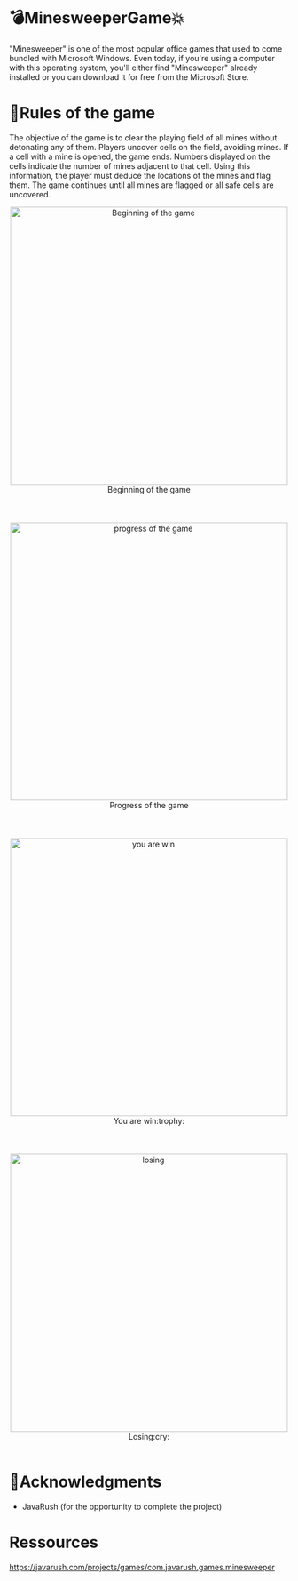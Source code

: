# :bomb:MinesweeperGame:boom:
"Minesweeper" is one of the most popular office games that used to come bundled with Microsoft Windows.
Even today, if you're using a computer with this operating system, you'll either find "Minesweeper" already installed or you can download it for free from the Microsoft Store.





# :scroll:Rules of the game
The objective of the game is to clear the playing field of all mines without detonating any of them. Players uncover cells on the field, avoiding mines. If a cell with a mine is opened, the game ends.
Numbers displayed on the cells indicate the number of mines adjacent to that cell. Using this information, the player must deduce the locations of the mines and flag them.
The game continues until all mines are flagged or all safe cells are uncovered.
<div align="center">
<image
  src="https://i.ibb.co/GRzF8dY/1.png"
  alt="Beginning of the game" width="500" height="500"
 >
</div>
  
<div align="center">
 Beginning of the game <br>
  
 </div>
<br>
<br>
<br>

 <div align="center">
<image
  src="https://i.imgur.com/J8Kg6qg.png" width="500" height="500"
  alt="progress of the game"
 >
</div>

<div align="center">
Progress of the game  
  
 </div>
 <br>
<br>
<br>


<div align="center">
<image
  src="https://i.imgur.com/wzOoRZP.png"
  alt="you are win" width="500" height="500"
 >
</div>
  
<div align="center">
 You are win:trophy: 
  
 </div>
<br>
<br>
<br>

<div align="center">
<image
  src="https://i.imgur.com/SLFfDB7.png"
  alt="losing" width="500" height="500"
 >
</div>
  
<div align="center">
 Losing:cry:
  
 </div>
<br>

# :purple_heart:Acknowledgments
* JavaRush (for the opportunity to complete the project)
# Ressources
<https://javarush.com/projects/games/com.javarush.games.minesweeper>
